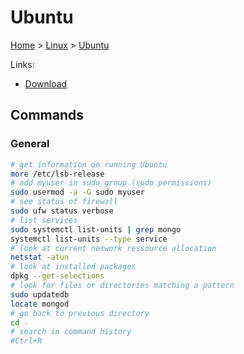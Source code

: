 # Ubuntu

[Home](../../readme.md) > [Linux](../readme.md) > [Ubuntu](./readme.md)

Links:

- [Download](https://www.ubuntu.com/download)

## Commands

### General

```bash
# get information on running Ubuntu
more /etc/lsb-release
# add myuser in sudo group (sudo permissions)
sudo usermod -a -G sudo myuser
# see status of firewall
sudo ufw status verbose
# list services
sudo systemctl list-units | grep mongo
systemctl list-units --type service
# look at current network ressource allocation
netstat -atun
# look at installed packages
dpkg --get-selections
# look for files or directories matching a pattern
sudo updatedb
locate mongod
# go back to previous directory
cd -
# search in command history
#Ctrl+R
```
